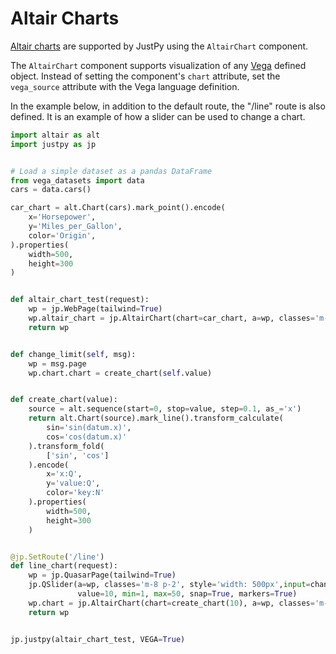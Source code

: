 # Altair Charts

[Altair charts](https://altair-viz.github.io/) are supported by JustPy using the `AltairChart` component.

The `AltairChart` component supports visualization of any [Vega](https://vega.github.io/vega/) defined object. Instead of setting the component's `chart` attribute, set the `vega_source` attribute with the Vega language definition. 

In the example below, in addition to the default route, the "/line" route is also defined. It is an example of how a slider can be used to change a chart.


```python
import altair as alt
import justpy as jp


# Load a simple dataset as a pandas DataFrame
from vega_datasets import data
cars = data.cars()

car_chart = alt.Chart(cars).mark_point().encode(
    x='Horsepower',
    y='Miles_per_Gallon',
    color='Origin',
).properties(
    width=500,
    height=300
)


def altair_chart_test(request):
    wp = jp.WebPage(tailwind=True)
    wp.altair_chart = jp.AltairChart(chart=car_chart, a=wp, classes='m-8')
    return wp


def change_limit(self, msg):
    wp = msg.page
    wp.chart.chart = create_chart(self.value)


def create_chart(value):
    source = alt.sequence(start=0, stop=value, step=0.1, as_='x')
    return alt.Chart(source).mark_line().transform_calculate(
        sin='sin(datum.x)',
        cos='cos(datum.x)'
    ).transform_fold(
        ['sin', 'cos']
    ).encode(
        x='x:Q',
        y='value:Q',
        color='key:N'
    ).properties(
        width=500,
        height=300
    )


@jp.SetRoute('/line')
def line_chart(request):
    wp = jp.QuasarPage(tailwind=True)
    jp.QSlider(a=wp, classes='m-8 p-2', style='width: 500px',input=change_limit, label=True, label_always=True,
               value=10, min=1, max=50, snap=True, markers=True)
    wp.chart = jp.AltairChart(chart=create_chart(10), a=wp, classes='m-4 p-2')
    return wp


jp.justpy(altair_chart_test, VEGA=True)
```